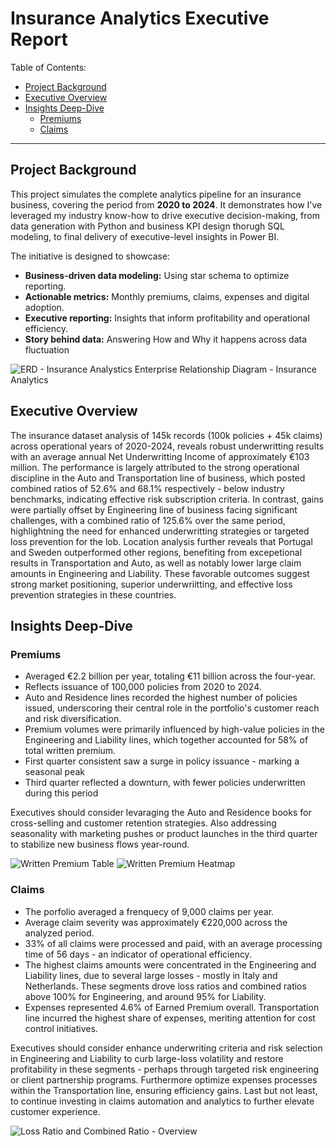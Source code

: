 # Insurance Analytics Executive Report

 Table of Contents:
 
- [Project Background](#project-background)
- [Executive Overview](#executive-overview)
- [Insights Deep-Dive](#insights-deep-dive)
  - [Premiums](#premiums)
  - [Claims](#claims)
---
## Project Background

This project simulates the complete analytics pipeline for an insurance business, covering the period from **2020 to 2024**. It demonstrates how I've leveraged my industry know-how to drive executive decision-making, from data generation with Python and business KPI design thorugh SQL modeling, to final delivery of executive-level insights in Power BI.

The initiative is designed to showcase:
- **Business-driven data modeling:** Using star schema to optimize reporting.
- **Actionable metrics:** Monthly premiums, claims, expenses and digital adoption.
- **Executive reporting:** Insights that inform profitability and operational efficiency.
- **Story behind data:** Answering How and Why it happens across data fluctuation

![ERD - Insurance Analystics](https://github.com/user-attachments/assets/4d9eb030-1545-402d-8504-66d3c7a677fb)
Enterprise Relationship Diagram - Insurance Analytics

## Executive Overview

The insurance dataset analysis of 145k records (100k policies + 45k claims) across operational years of 2020-2024, reveals robust underwritting results with an average annual Net Underwritting Income of approximately €103 million. 
The performance is largely attributed to the strong operational discipline in the Auto and Transportation line of business, which posted combined ratios of 52.6% and 68.1% respectively - below industry benchmarks, indicating effective risk subscription criteria. In contrast, gains were partially offset by Engineering line of business facing significant challenges, with a combined ratio of 125.6% over the same period, highlightning the need for enhanced underwritting strategies or targeted loss prevention for the lob. 
Location analysis further reveals that Portugal and Sweden outperformed other regions, benefiting from excepetional results in Transportation and Auto, as well as notably lower large claim amounts in Engineering and Liability. These favorable outcomes suggest strong market positioning, superior underwriitting, and effective loss prevention strategies in these countries. 

## Insights Deep-Dive

### Premiums

- Averaged €2.2 billion per year, totaling €11 billion across the four-year.
- Reflects issuance of 100,000 policies from 2020 to 2024.
- Auto and Residence lines recorded the highest number of policies issued, underscoring their central role in the portfolio's customer reach and risk diversification. 
- Premium volumes were primarily influenced by high-value policies in the Engineering and Liability lines, which together accounted for 58% of total written premium.
- First quarter consistent saw a surge in policy issuance - marking a seasonal peak
- Third quarter reflected a downturn, with fewer policies underwritten during this period

Executives should consider levaraging the Auto and Residence books for cross-selling and customer retention strategies. Also addressing seasonality with marketing pushes or product launches in the third quarter to stabilize new business flows year-round.
  
![Written Premium Table](https://github.com/user-attachments/assets/5f02204b-f996-4559-8871-b9ecf970b842)
![Written Premium Heatmap](https://github.com/user-attachments/assets/8d25571f-9013-4310-81cb-236e289db78f)


### Claims

- The porfolio averaged a frenquecy of 9,000 claims per year.
- Average claim severity was approximately €220,000 across the analyzed period.
- 33% of all claims were processed and paid, with an average processing time of 56 days - an indicator of operational efficiency.
- The highest claims amounts were concentrated in the Engineering and Liability lines, due to several large losses - mostly in Italy and Netherlands. These segments drove loss ratios and combined ratios above 100% for Engineering, and around 95% for Liability.
- Expenses represented 4.6% of Earned Premium overall. Transportation line incurred the highest share of expenses, meriting attention for cost control initiatives.

Executives should consider enhance underwriting criteria and risk selection in Engineering and Liability to curb large-loss volatility and restore profitability in these segments - perhaps through targeted risk engineering or client partnership programs. Furthermore optimize expenses processes within the Transportation line, ensuring efficiency gains. Last but not least, to continue investing in claims automation and analytics to further elevate customer experience. 

![Loss Ratio and Combined Ratio - Overview](https://github.com/user-attachments/assets/c581a612-23f2-4c6a-ad32-ce6ad983369f)




